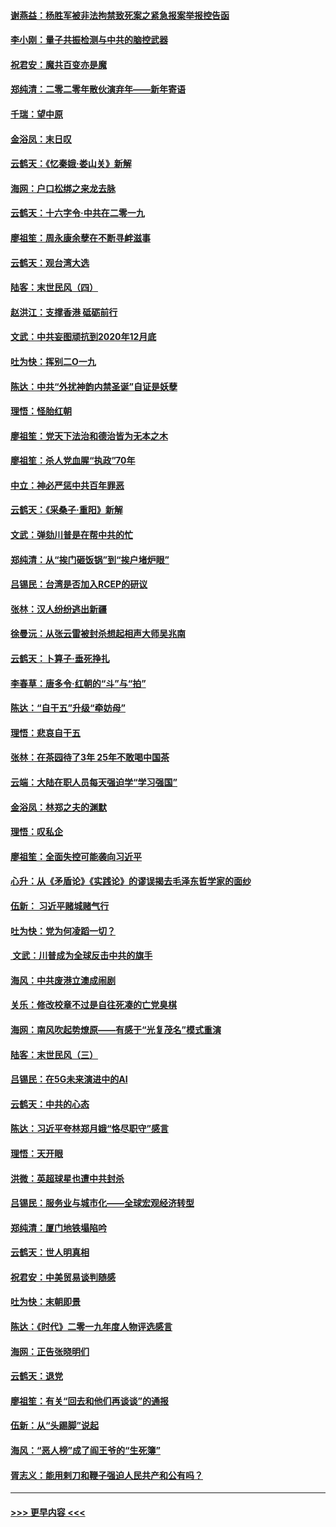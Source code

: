 #### [谢燕益：杨胜军被非法拘禁致死案之紧急报案举报控告函](../pages/nsc993/n11756134.md?t=12310444) 
#### [李小刚：量子共振检测与中共的脑控武器](../pages/nsc993/n11754518.md?t=12310444) 
#### [祝君安：魔共百变亦是魔](../pages/nsc993/n11754469.md?t=12310444) 
#### [郑纯清：二零二零年散伙演弃年——新年寄语](../pages/nsc993/n11754195.md?t=12310444) 
#### [千瑞：望中原](../pages/nsc993/n11754159.md?t=12310444) 
#### [金浴凤：末日叹](../pages/nsc993/n11752359.md?t=12310444) 
#### [云鹤天：《忆秦娥‧娄山关》新解](../pages/nsc993/n11752348.md?t=12310444) 
#### [海网：户口松绑之来龙去脉](../pages/nsc993/n11752328.md?t=12310444) 
#### [云鹤天：十六字令‧中共在二零一九](../pages/nsc993/n11752305.md?t=12310444) 
#### [廖祖笙：周永康余孽在不断寻衅滋事](../pages/nsc993/n11751013.md?t=12310444) 
#### [云鹤天：观台湾大选](../pages/nsc993/n11751007.md?t=12310444) 
#### [陆客：末世民风（四）](../pages/nsc993/n11749203.md?t=12310444) 
#### [赵洪江：支撑香港 砥砺前行](../pages/nsc993/n11748482.md?t=12310444) 
#### [文武：中共妄图顽抗到2020年12月底](../pages/nsc993/n11748446.md?t=12310444) 
#### [吐为快：挥别二O一九](../pages/nsc993/n11748411.md?t=12310444) 
#### [陈达：中共“外扰神韵内禁圣诞”自证是妖孽](../pages/nsc993/n11748226.md?t=12310444) 
#### [理悟：怪胎红朝](../pages/nsc993/n11748206.md?t=12310444) 
#### [廖祖笙：党天下法治和德治皆为无本之木](../pages/nsc993/n11748135.md?t=12310444) 
#### [廖祖笙：杀人党血腥“执政”70年](../pages/nsc993/n11745144.md?t=12310444) 
#### [中立：神必严惩中共百年罪恶](../pages/nsc993/n11744970.md?t=12310444) 
#### [云鹤天：《采桑子‧重阳》新解](../pages/nsc993/n11744948.md?t=12310444) 
#### [文武：弹劾川普是在帮中共的忙](../pages/nsc993/n11744758.md?t=12310444) 
#### [郑纯清：从“挨门砸饭锅”到“挨户堵炉眼”](../pages/nsc993/n11744745.md?t=12310444) 
#### [吕锡民：台湾是否加入RCEP的研议](../pages/nsc993/n11744701.md?t=12310444) 
#### [张林：汉人纷纷逃出新疆](../pages/nsc993/n11743530.md?t=12310444) 
#### [徐曼沅：从张云雷被封杀想起相声大师吴兆南](../pages/nsc993/n11741816.md?t=12310444) 
#### [云鹤天：卜算子‧垂死挣扎](../pages/nsc993/n11739956.md?t=12310444) 
#### [李春草：唐多令‧红朝的“斗”与“拍”](../pages/nsc993/n11739830.md?t=12310444) 
#### [陈达：“自干五”升级“牵妨母”](../pages/nsc993/n11739724.md?t=12310444) 
#### [理悟：悲哀自干五](../pages/nsc993/n11739547.md?t=12310444) 
#### [张林：在茶园待了3年 25年不敢喝中国茶](../pages/nsc993/n11739240.md?t=12310444) 
#### [云端：大陆在职人员每天强迫学“学习强国”](../pages/nsc993/n11738735.md?t=12310444) 
#### [金浴凤：林郑之夫的渊默](../pages/nsc993/n11737735.md?t=12310444) 
#### [理悟：叹私企](../pages/nsc993/n11737715.md?t=12310444) 
#### [廖祖笙：全面失控可能袭向习近平](../pages/nsc993/n11737704.md?t=12310444) 
#### [心升：从《矛盾论》《实践论》的谬误揭去毛泽东哲学家的面纱](../pages/nsc993/n11736962.md?t=12310444) 
#### [伍新： 习近平赌城赌气行](../pages/nsc993/n11736929.md?t=12310444) 
#### [吐为快：党为何凌蹈一切？](../pages/nsc993/n11736915.md?t=12310444) 
#### [ 文武：川普成为全球反击中共的旗手](../pages/nsc993/n11736882.md?t=12310444) 
#### [海风：中共废港立澳成闹剧](../pages/nsc993/n11735857.md?t=12310444) 
#### [关乐：修改校章不过是自往死凑的亡党臭棋](../pages/nsc993/n11735097.md?t=12310444) 
#### [海网：南风吹起势燎原——有感于“光复茂名”模式重演](../pages/nsc993/n11732308.md?t=12310444) 
#### [陆客：末世民风（三）](../pages/nsc993/n11732211.md?t=12310444) 
#### [吕锡民：在5G未来演进中的AI](../pages/nsc993/n11730010.md?t=12310444) 
#### [云鹤天：中共的心态](../pages/nsc993/n11729906.md?t=12310444) 
#### [陈达：习近平夸林郑月娥“恪尽职守”感言](../pages/nsc993/n11729881.md?t=12310444) 
#### [理悟：天开眼](../pages/nsc993/n11729699.md?t=12310444) 
#### [洪微：英超球星也遭中共封杀](../pages/nsc993/n11727243.md?t=12310444) 
#### [吕锡民：服务业与城市化——全球宏观经济转型](../pages/nsc993/n11725845.md?t=12310444) 
#### [郑纯清：厦门地铁塌陷吟](../pages/nsc993/n11725813.md?t=12310444) 
#### [云鹤天：世人明真相](../pages/nsc993/n11725621.md?t=12310444) 
#### [祝君安：中美贸易谈判随感](../pages/nsc993/n11725609.md?t=12310444) 
#### [吐为快：末朝即景](../pages/nsc993/n11723365.md?t=12310444) 
#### [陈达：《时代》二零一九年度人物评选感言](../pages/nsc993/n11723337.md?t=12310444) 
#### [海网：正告张晓明们](../pages/nsc993/n11723228.md?t=12310444) 
#### [云鹤天：退党](../pages/nsc993/n11723056.md?t=12310444) 
#### [廖祖笙：有关“回去和他们再谈谈”的通报](../pages/nsc993/n11722442.md?t=12310444) 
#### [伍新：从“头踢脚”说起](../pages/nsc993/n11722429.md?t=12310444) 
#### [海风：“恶人榜”成了阎王爷的“生死簿”](../pages/nsc993/n11722272.md?t=12310444) 
#### [胥志义：能用剌刀和鞭子强迫人民共产和公有吗？](../pages/nsc993/n11720569.md?t=12310444) 

----
#### [ >>> 更早内容 <<< ](../indexes/nsc993-earlier.md)
